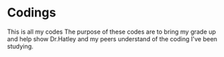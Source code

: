 # Codings
This is all my codes
The purpose of these codes are to bring my grade up and help show Dr.Hatley and my peers understand of the coding I've been studying.
